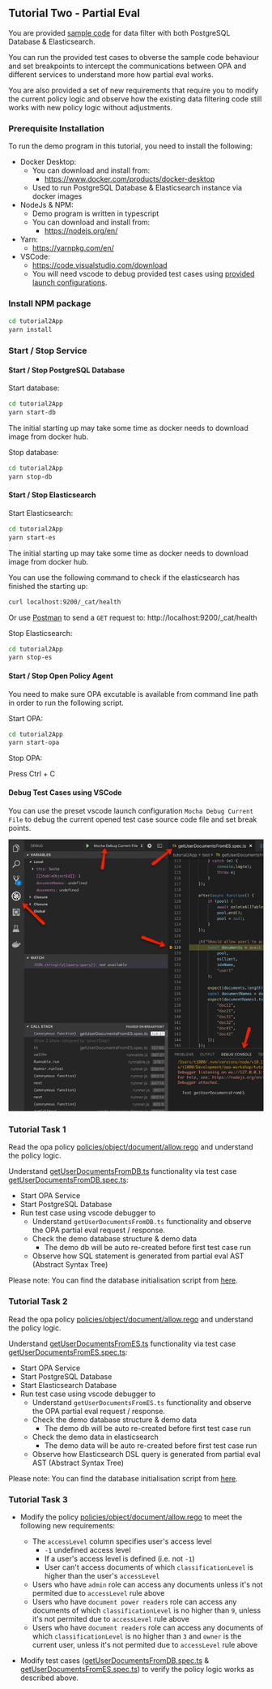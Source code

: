 ## Tutorial Two - Partial Eval

You are provided [sample code](./tutorial2App) for data filter with both PostgreSQL Database & Elasticsearch.

You can run the provided test cases to obverse the sample code behaviour and set breakpoints to intercept the communications between OPA and different services to understand more how partial eval works.

You are also provided a set of new requirements that require you to modify the current policy logic and observe how the existing data filtering code still works with new policy logic without adjustments.


### Prerequisite Installation

To run the demo program in this tutorial, you need to install the following:

- Docker Desktop: 
  - You can download and install from:
    - https://www.docker.com/products/docker-desktop
  - Used to run PostgreSQL Database & Elasticsearch instance via docker images
- NodeJs & NPM: 
  - Demo program is written in typescript
  - You can download and install from:
    - https://nodejs.org/en/
- Yarn:
  - https://yarnpkg.com/en/
- VSCode:
  - https://code.visualstudio.com/download 
  - You will need vscode to debug provided test cases using [provided launch configurations](./.vscode/launch.json).


### Install NPM package

```bash
cd tutorial2App
yarn install
```

### Start / Stop Service

#### Start / Stop PostgreSQL Database

Start database:

```bash
cd tutorial2App
yarn start-db
```

The initial starting up may take some time as docker needs to download image from docker hub.

Stop database:

```bash
cd tutorial2App
yarn stop-db
```

#### Start / Stop Elasticsearch

Start Elasticsearch:

```bash
cd tutorial2App
yarn start-es
```

The initial starting up may take some time as docker needs to download image from docker hub.

You can use the following command to check if the elasticsearch has finished the starting up:

```bash
curl localhost:9200/_cat/health
```

Or use [Postman](https://www.getpostman.com/) to send a `GET` request to: http://localhost:9200/_cat/health

Stop Elasticsearch:

```bash
cd tutorial2App
yarn stop-es
```

####  Start / Stop Open Policy Agent

You need to make sure OPA excutable is available from command line path in order to run the following script.

Start OPA:

```bash
cd tutorial2App
yarn start-opa
```

Stop OPA:

Press Ctrl + C

#### Debug Test Cases using VSCode

You can use the preset vscode launch configuration `Mocha Debug Current File` to debug the current opened test case source code file and set break points.

![vscode](https://raw.githubusercontent.com/t83714/opa-workshop/master/vscode.png)

### Tutorial Task 1

Read the opa policy [policies/object/document/allow.rego](./policies/object/document/allow.rego) and understand the policy logic. 

Understand [getUserDocumentsFromDB.ts](./tutorial2App/getUserDocumentsFromDB.ts) functionality via test case [getUserDocumentsFromDB.spec.ts](./tutorial2App/test/getUserDocumentsFromDB.spec.ts):

- Start OPA Service
- Start PostgreSQL Database
- Run test case using vscode debugger to 
  - Understand `getUserDocumentsFromDB.ts` functionality and observe the OPA partial eval request / response.
  - Check the demo database structure & demo data
    - The demo db will be auto re-created before first test case run
  - Observe how SQL statement is generated from partial eval AST (Abstract Syntax Tree)

Please note: You can find the database initialisation script from [here](./tutorial2App/sql).

### Tutorial Task 2

Read the opa policy [policies/object/document/allow.rego](./policies/object/document/allow.rego) and understand the policy logic.

Understand [getUserDocumentsFromES.ts](./tutorial2App/getUserDocumentsFromES.ts) functionality via test case [getUserDocumentsFromES.spec.ts](./tutorial2App/test/getUserDocumentsFromES.spec.ts):

- Start OPA Service
- Start PostgreSQL Database
- Start Elasticsearch Database
- Run test case using vscode debugger to 
  - Understand `getUserDocumentsFromES.ts` functionality and observe the OPA partial eval request / response.
  - Check the demo database structure & demo data
    - The demo db will be auto re-created before first test case run
  - Check the demo data in elasticsearch
    - The demo data will be auto re-created before first test case run
  - Observe how Elasticsearch DSL query is generated from partial eval AST (Abstract Syntax Tree)

Please note: You can find the database initialisation script from [here](./tutorial2App/sql).

### Tutorial Task 3

- Modify the policy [policies/object/document/allow.rego](./policies/object/document/allow.rego) to meet the following new requirements:
    - The `accessLevel` column specifies user's access level
        - `-1` undefined access level
        - If a user's access level is defined (i.e. not `-1`)
        - User can't access documents of which `classificationLevel` is higher than the user's `accessLevel`
    - Users who have `admin` role can access any documents unless it's not permited due to `accessLevel` rule above
    - Users who have `document power readers` role can access any documents of which `classificationLevel` is no higher than `9`, unless it's not permited due to `accessLevel` rule above
    - Users who have `document readers` role can access any documents of which `classificationLevel` is no higher than `3` and `owner` is the current user, unless it's not permited due to `accessLevel` rule above

- Modify test cases ([getUserDocumentsFromDB.spec.ts](./tutorial2App/test/getUserDocumentsFromDB.spec.ts) & [getUserDocumentsFromES.spec.ts](./tutorial2App/test/getUserDocumentsFromES.spec.ts)) to verify the policy logic works as described above.